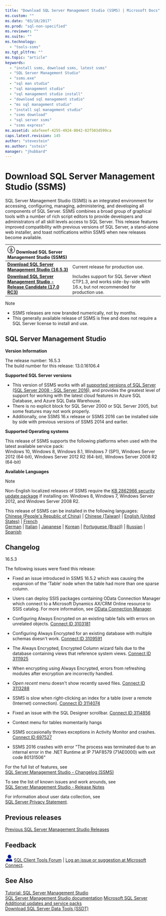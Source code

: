 ```yaml
---
title: "Download SQL Server Management Studio (SSMS) | Microsoft Docs"
ms.custom: ""
ms.date: "03/10/2017"
ms.prod: "sql-non-specified"
ms.reviewer: ""
ms.suite: ""
ms.technology: 
  - "tools-ssms"
ms.tgt_pltfrm: ""
ms.topic: "article"
keywords: 
  - "install ssms, download ssms, latest ssms"
  - "SQL Server Management Studio"
  - "ssms.exe"
  - "sql man studio"
  - "sql management studio"
  - "sql management studio install"
  - "download sql management studio"
  - "ms sql management studio"
  - "install sql management studio"
  - "ssms download"
  - "sql server ssms"
  - "ssms express"
ms.assetid: adafeeef-4255-4924-8042-02f503d599ca
caps.latest.revision: 145
author: "stevestein"
ms.author: "sstein"
manager: "jhubbard"
---
```

# Download SQL Server Management Studio (SSMS)
SQL Server Management Studio (SSMS) is an integrated environment for accessing, configuring, managing, administering, and developing all components of SQL Server. SSMS combines a broad group of graphical tools with a number of rich script editors to provide developers and administrators of all skill levels access to SQL Server. This release features improved compatibility with previous versions of SQL Server, a stand-alone web installer, and toast notifications within SSMS when new releases become available.  

    
| ![download](../ssdt/media/download.png) Download SQL Server Management Studio (SSMS)  |  |
|:---|:---|
|**[Download SQL Server Management Studio (16.5.3)](https://go.microsoft.com/fwlink/?LinkID=840946)**|Current release for production use.|
|**[Download SQL Server Management Studio - Release Candidate (17.0 RC3)](../ssms/sql-server-management-studio-ssms-release-candidate.md)**|Includes support for SQL Server vNext CTP1.3, and works side-by-side with 16.x, but not recommended for production use.| 


> [!NOTE]
> * SSMS releases are now branded numerically, not by months.
> * This generally available release of SSMS is free and does not require a SQL Server license to install and use.  


## SQL Server Management Studio   
**Version Information**  
  
The release number: 16.5.3  
The build number for this release: 13.0.16106.4
  
**Supported SQL Server versions**  
  
* This version of SSMS works with all [supported versions of SQL Server (SQL Server 2008 - SQL Server 2016),](https://support.microsoft.com/en-us/lifecycle?C2=1044) and provides the greatest level of support for working with the latest cloud features in Azure SQL Database, and Azure SQL Data Warehouse.  
* There is no explicit block for SQL Server 2000 or SQL Server 2005, but some features may not work properly.  
* Additionally, one SSMS 16.x release or SSMS 2016 can be installed side by side with previous versions of SSMS 2014 and earlier. 
  
**Supported Operating systems**  
  
This release of SSMS supports the following platforms when used with the latest available service pack:   
 Windows 10, Windows 8, Windows 8.1, Windows 7 (SP1), Windows Server 2012 (64-bit), Windows Server 2012 R2 (64-bit), Windows Server 2008 R2 (64-bit)  
   
 **Available Languages**  
> [!NOTE]  
> Non-English localized releases of SSMS require the [KB 2862966 security update package](https://support.microsoft.com/en-us/kb/2862966) if installing on: Windows 8, Windows 7, Windows Server 2012, and Windows Server 2008 R2. 
  
 This release of SSMS can be installed in the following languages:  
[Chinese (People's Republic of China)](http://go.microsoft.com/fwlink/?linkid=840946&clcid=0x804) | [Chinese (Taiwan)](http://go.microsoft.com/fwlink/?linkid=840946&clcid=0x404) | [English (United States)](http://go.microsoft.com/fwlink/?linkid=840946&clcid=0x409) | [French](http://go.microsoft.com/fwlink/?linkid=840946&clcid=0x40c)  
[German](http://go.microsoft.com/fwlink/?linkid=840946&clcid=0x407) | [Italian](http://go.microsoft.com/fwlink/?linkid=840946&clcid=0x410) | [Japanese](http://go.microsoft.com/fwlink/?linkid=840946&clcid=0x411) | [Korean](http://go.microsoft.com/fwlink/?linkid=840946&clcid=0x412) | [Portuguese (Brazil)](http://go.microsoft.com/fwlink/?linkid=840946&clcid=0x416) | [Russian](http://go.microsoft.com/fwlink/?linkid=840946&clcid=0x419) | [Spanish](http://go.microsoft.com/fwlink/?linkid=840946&clcid=0x40a)  

 
## Changelog  

16.5.3

The following issues were fixed this release:

* Fixed an issue introduced in SSMS 16.5.2 which was causing the expansion of the 'Table' node when the table had more than one sparse column.

* Users can deploy SSIS packages containing OData Connection Manager which connect to a Microsoft Dynamics AX/CRM Online resource to SSIS catalog. For more information, see [OData Connection Manager](https://msdn.microsoft.com/library/dn584133.aspx).

* Configuring Always Encrypted on an existing table fails with errors on unrelated objects. [Connect ID 3103181](https://connect.microsoft.com/SQLServer/feedback/details/3103181/setting-up-always-encrypted-on-an-existing-table-fails-with-errors-on-unrelated-objects)

* Configuring Always Encrypted for an existing database with multiple schemas doesn't work. [Connect ID 3109591](https://connect.microsoft.com/SQLServer/feedback/details/3109591/sql-server-2016-always-encrypted-against-existing-database-with-multiple-schemas-doesnt-work)

* The Always Encrypted, Encrypted Column wizard fails due to the database containing views that reference system views. [Connect ID 3111925](https://connect.microsoft.com/SQLServer/feedback/details/3111925/sql-server-2016-always-encrypted-encrypted-column-wizard-failed-task-failed-due-to-following-error-cannot-save-package-to-file-the-model-has-build-blocking-errors)

* When encrypting using Always Encrypted, errors from refreshing modules after encryption are incorrectly handled.

* *Open recent* menu doesn't show recently saved files. [Connect ID 3113288](https://connect.microsoft.com/SQLServer/feedback/details/3113288/ssms-2016-open-recent-menu-doesnt-show-recently-saved-files)

* SSMS is slow when right-clicking an index for a table (over a remote (Internet) connection). [Connect ID 3114074](https://connect.microsoft.com/SQLServer/feedback/details/3114074/ssms-slow-when-right-clicking-an-index-for-a-table-over-a-remote-internet-connection)
 
* Fixed an issue with the SQL Designer scrollbar. [Connect ID 3114856](http://connect.microsoft.com/SQLServer/feedback/details/3114856/bug-in-scrollbar-on-sql-desginer-in-ssms-2016)

* Context menu for tables momentarily hangs 
 
* SSMS occasionally throws exceptions in Activity Monitor and crashes. [Connect ID 697527](https://connect.microsoft.com/SQLServer/feedback/details/697527/)

* SSMS 2016 crashes with error "The process was terminated due to an internal error in the .NET Runtime at IP 71AF8579 (71AE0000) with exit code 80131506"





For the full list of features, see   
                [SQL Server Management Studio - Changelog (SSMS)](../ssms/sql-server-management-studio-changelog-ssms.md)  
  
To see the list of known issues and work arounds, see   
                [SQL Server Management Studio -  Release Notes](../ssms/sql-server-management-studio-release-notes.md)  
  
For information about user data collection, see   
                [SQL Server Privacy Statement](http://www.microsoft.com/privacystatement/en-us/SQLServer/Default.aspx).  
  
## Previous releases  
[Previous SQL Server Management Studio Releases](../ssms/previous-sql-server-management-studio-releases.md)  
  
## Feedback  
  
![needhelp_person_icon](../ssms/media/needhelp_person_icon.png) [SQL Client Tools Forum](https://social.msdn.microsoft.com/Forums/en-US/home?forum=sqltools) |  [Log an issue or suggestion at Microsoft Connect](https://connect.microsoft.com/SQLServer/Feedback).  
  
## See Also  
[Tutorial: SQL Server Management Studio](http://msdn.microsoft.com/en-us/d2bade70-07cf-4d94-b5d2-88aecb538ed1)  
[SQL Server Management Studio documentation](https://msdn.microsoft.com/library/hh213248(v=sql.130).aspx)  
[Microsoft SQL Server](https://msdn.microsoft.com/library/bb545450.aspx)  
[Additional updates and service packs](https://technet.microsoft.com/sqlserver/ff803383.aspx)  
[Download SQL Server Data Tools (SSDT)](../ssdt/download-sql-server-data-tools-ssdt.md)  


